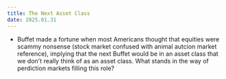 ```yaml
---
title: The Next Asset Class
date: 2025.01.31
---
```


- Buffet made a fortune when most Americans thought that equities were scammy nonsense (stock market confused with animal autcion market reference), implying that the next Buffet would be in an asset class that we don't really think of as an asset class. What stands in the way of perdiction markets filling this role?
